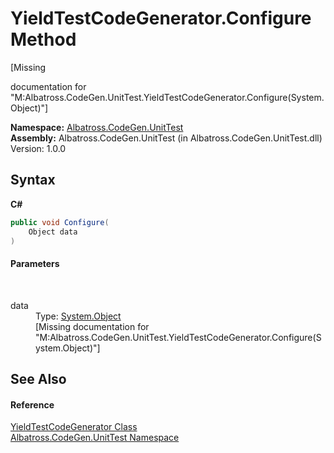 # YieldTestCodeGenerator.Configure Method 
 

\[Missing <summary> documentation for "M:Albatross.CodeGen.UnitTest.YieldTestCodeGenerator.Configure(System.Object)"\]

**Namespace:**&nbsp;<a href="c635ed64-0af7-fe2b-cfaf-82d8fce8d294">Albatross.CodeGen.UnitTest</a><br />**Assembly:**&nbsp;Albatross.CodeGen.UnitTest (in Albatross.CodeGen.UnitTest.dll) Version: 1.0.0

## Syntax

**C#**<br />
``` C#
public void Configure(
	Object data
)
```


#### Parameters
&nbsp;<dl><dt>data</dt><dd>Type: <a href="http://msdn2.microsoft.com/en-us/library/e5kfa45b" target="_blank">System.Object</a><br />\[Missing <param name="data"/> documentation for "M:Albatross.CodeGen.UnitTest.YieldTestCodeGenerator.Configure(System.Object)"\]</dd></dl>

## See Also


#### Reference
<a href="abc2e424-b99d-eddf-31db-97c29c17dcfb">YieldTestCodeGenerator Class</a><br /><a href="c635ed64-0af7-fe2b-cfaf-82d8fce8d294">Albatross.CodeGen.UnitTest Namespace</a><br />